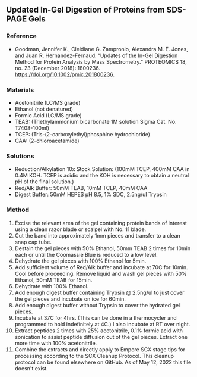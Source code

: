 ## Updated In-Gel Digestion of Proteins from SDS-PAGE Gels
### Reference
- Goodman, Jennifer K., Cleidiane G. Zampronio, Alexandra M. E. Jones, and Juan R. Hernandez-Fernaud. “Updates of the In-Gel Digestion Method for Protein Analysis by Mass Spectrometry.” PROTEOMICS 18, no. 23 (December 2018): 1800236. https://doi.org/10.1002/pmic.201800236.

### Materials

- Acetonitrile (LC/MS grade)
- Ethanol (not denatured)
- Formic Acid (LC/MS grade)
- TEAB: (Triethylammonium bicarbonate 1M solution Sigma Cat. No. T7408-100ml)
- TCEP: (Tris-(2-carboxylethyl)phosphine hydrochloride)
- CAA: (2-chloroacetamide)

### Solutions
- Reduction/Alkylation 10x Stock Solution: (100mM TCEP, 400mM CAA in 0.4M KOH.  TCEP is acidic and the KOH is necessary to obtain a neutral pH of the final solution.)
- Red/Alk Buffer: 50mM TEAB, 10mM TCEP, 40mM CAA
- Digest Buffer: 50mM HEPES pH 8.5, 1% SDC, 2.5ng/ul Trypsin

### Method
1. Excise the relevant area of the gel containing protein bands of interest using a clean razor blade or scalpel with No. 11 blade.
2. Cut the band into approximately 1mm pieces and transfer to a clean snap cap tube.
3. Destain the gel pieces with 50% Ethanol, 50mm TEAB 2 times for 10min each or until the Coomassie Blue is reduced to a low level.
4. Dehydrate the gel pieces with 100% Ethanol for 5min.
5. Add sufficient volume of Red/Alk buffer and incubate at 70C for 10min. Cool before proceeding.
Remove liquid and wash gel pieces with 50% Ethanol, 50mM TEAB for 15min.
6. Dehydrate with 100% Ethanol.
7. Add enough digest buffer containing Trypsin @ 2.5ng/ul to just cover the gel pieces and incubate on ice for 60min.
8. Add enough digest buffer without Trypsin to cover the hydrated gel pieces.
9. Incubate at 37C for 4hrs.  (This can be done in a thermocycler and programmed to hold indefinitely at 4C.) I also incubate at RT over night.
10. Extract peptides 2 times with 25% acetonitrile, 0.1% formic acid with sonication to assist peptide diffusion out of the gel pieces.  Extract one more time with 100% acetonitrile.
11. Combine the extracts and directly apply to Empore SCX stage tips for processing according to the SCX Cleanup Protocol.  This cleanup protocol can be found elsewhere on GitHub.  As of May 12, 2022 this file doesn't exist.
